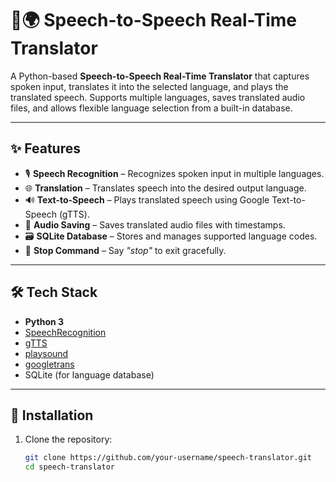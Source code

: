 # 🎤🌍 Speech-to-Speech Real-Time Translator

A Python-based **Speech-to-Speech Real-Time Translator** that captures spoken input, translates it into the selected language, and plays the translated speech. Supports multiple languages, saves translated audio files, and allows flexible language selection from a built-in database.

---

## ✨ Features
- 🎙️ **Speech Recognition** – Recognizes spoken input in multiple languages.  
- 🌐 **Translation** – Translates speech into the desired output language.  
- 🔊 **Text-to-Speech** – Plays translated speech using Google Text-to-Speech (gTTS).  
- 💾 **Audio Saving** – Saves translated audio files with timestamps.  
- 🗃️ **SQLite Database** – Stores and manages supported language codes.  
- 🛑 **Stop Command** – Say *"stop"* to exit gracefully.  

---

## 🛠️ Tech Stack
- **Python 3**
- [SpeechRecognition](https://pypi.org/project/SpeechRecognition/)  
- [gTTS](https://pypi.org/project/gTTS/)  
- [playsound](https://pypi.org/project/playsound/)  
- [googletrans](https://pypi.org/project/googletrans/)  
- SQLite (for language database)  

---

## 🚀 Installation
1. Clone the repository:
   ```bash
   git clone https://github.com/your-username/speech-translator.git
   cd speech-translator
